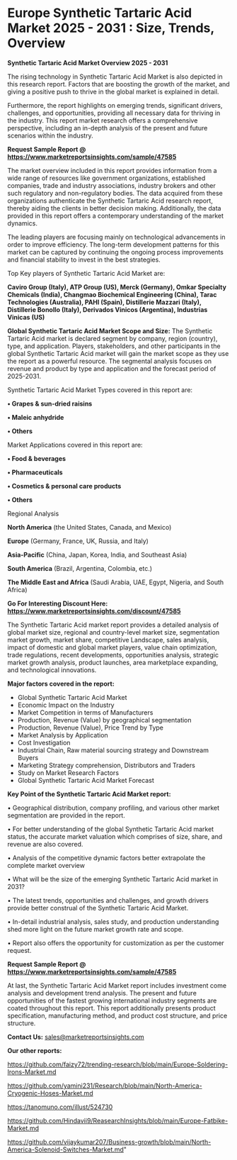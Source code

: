 # Europe Synthetic Tartaric Acid Market 2025 - 2031 : Size, Trends, Overview

<Strong> Synthetic Tartaric Acid Market Overview 2025 - 2031</strong>

The rising technology in Synthetic Tartaric Acid Market is also depicted in this research report. Factors that are boosting the growth of the market, and giving a positive push to thrive in the global market is explained in detail.

Furthermore, the report highlights on emerging trends, significant drivers, challenges, and opportunities, providing all necessary data for thriving in the industry. This report market research offers a comprehensive perspective, including an in-depth analysis of the present and future scenarios within the industry.

<strong>Request Sample Report @ <a href=https://www.marketreportsinsights.com/sample/47585>https://www.marketreportsinsights.com/sample/47585</a></strong>

The market overview included in this report provides information from a wide range of resources like government organizations, established companies, trade and industry associations, industry brokers and other such regulatory and non-regulatory bodies. The data acquired from these organizations authenticate the Synthetic Tartaric Acid research report, thereby aiding the clients in better decision making. Additionally, the data provided in this report offers a contemporary understanding of the market dynamics.

The leading players are focusing mainly on technological advancements in order to improve efficiency. The long-term development patterns for this market can be captured by continuing the ongoing process improvements and financial stability to invest in the best strategies.

Top Key players of Synthetic Tartaric Acid Market are:

<strong>Caviro Group (Italy), ATP Group (US), Merck (Germany), Omkar Specialty Chemicals (India), Changmao Biochemical Engineering (China), Tarac Technologies (Australia), PAHI (Spain), Distillerie Mazzari (Italy), Distillerie Bonollo (Italy), Derivados Vinicos (Argentina), Industrias Vinicas (US)</strong>

<strong><b>Global Synthetic Tartaric Acid Market Scope and Size:</b></strong>
The Synthetic Tartaric Acid market is declared segment by company, region (country), type, and application. Players, stakeholders, and other participants in the global Synthetic Tartaric Acid market will gain the market scope as they use the report as a powerful resource. The segmental analysis focuses on revenue and product by type and application and the forecast period of 2025-2031.

Synthetic Tartaric Acid Market Types covered in this report are:

<strong>•  Grapes & sun-dried raisins

•  Maleic anhydride

•  Others</strong>

Market Applications covered in this report are:

<strong>•  Food & beverages

•  Pharmaceuticals

•  Cosmetics & personal care products

•  Others</strong> 

Regional Analysis

<strong>North America</strong> (the United States, Canada, and Mexico)

<strong>Europe</strong> (Germany, France, UK, Russia, and Italy)

<strong>Asia-Pacific</strong> (China, Japan, Korea, India, and Southeast Asia)

<strong>South America</strong> (Brazil, Argentina, Colombia, etc.)

<strong>The Middle East and Africa</strong> (Saudi Arabia, UAE, Egypt, Nigeria, and South Africa)

<strong>Go For Interesting Discount Here: <a href=https://www.marketreportsinsights.com/discount/47585>https://www.marketreportsinsights.com/discount/47585</a></strong>

The Synthetic Tartaric Acid market report provides a detailed analysis of global market size, regional and country-level market size, segmentation market growth, market share, competitive Landscape, sales analysis, impact of domestic and global market players, value chain optimization, trade regulations, recent developments, opportunities analysis, strategic market growth analysis, product launches, area marketplace expanding, and technological innovations.

<strong><b>Major factors covered in the report:</b></strong>
<ul>
  <li>Global Synthetic Tartaric Acid Market </li>
  <li>Economic Impact on the Industry</li>
  <li>Market Competition in terms of Manufacturers</li>
  <li>Production, Revenue (Value) by geographical segmentation</li>
  <li>Production, Revenue (Value), Price Trend by Type</li>
  <li>Market Analysis by Application</li>
  <li>Cost Investigation</li>
  <li>Industrial Chain, Raw material sourcing strategy and Downstream Buyers</li>
  <li>Marketing Strategy comprehension, Distributors and Traders</li>
  <li>Study on Market Research Factors</li>
  <li>Global Synthetic Tartaric Acid Market Forecast</li>
</ul>

<strong><b>Key Point of the Synthetic Tartaric Acid Market report:</b></strong>

• Geographical distribution, company profiling, and various other market segmentation are provided in the report.

• For better understanding of the global Synthetic Tartaric Acid market status, the accurate market valuation which comprises of size, share, and revenue are also covered.

• Analysis of the competitive dynamic factors better extrapolate the complete market overview

• What will be the size of the emerging Synthetic Tartaric Acid market in 2031?

• The latest trends, opportunities and challenges, and growth drivers provide better construal of the Synthetic Tartaric Acid Market.

• In-detail industrial analysis, sales study, and production understanding shed more light on the future market growth rate and scope.

• Report also offers the opportunity for customization as per the customer request.

<strong>Request Sample Report @ <a href=https://www.marketreportsinsights.com/sample/47585>https://www.marketreportsinsights.com/sample/47585</a></strong>

At last, the Synthetic Tartaric Acid Market report includes investment come analysis and development trend analysis. The present and future opportunities of the fastest growing international industry segments are coated throughout this report. This report additionally presents product specification, manufacturing method, and product cost structure, and price structure.

<strong>Contact Us:</strong>
sales@marketreportsinsights.com

<strong>Our other reports:</strong>

<a href=https://github.com/faizy72/trending-research/blob/main/Europe-Soldering-Irons-Market.md>https://github.com/faizy72/trending-research/blob/main/Europe-Soldering-Irons-Market.md</a>

<a href=https://github.com/yamini231/Research/blob/main/North-America-Cryogenic-Hoses-Market.md>https://github.com/yamini231/Research/blob/main/North-America-Cryogenic-Hoses-Market.md</a>

<a href=https://tanomuno.com/illust/524730>https://tanomuno.com/illust/524730</a>

<a href=https://github.com/Hindavii9/ReasearchInsights/blob/main/Europe-Fatbike-Market.md>https://github.com/Hindavii9/ReasearchInsights/blob/main/Europe-Fatbike-Market.md</a>

<a href=https://github.com/vijaykumar207/Business-growth/blob/main/North-America-Solenoid-Switches-Market.md>https://github.com/vijaykumar207/Business-growth/blob/main/North-America-Solenoid-Switches-Market.md</a>"
